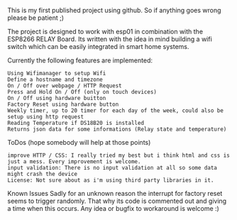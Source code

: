 

This is my first published project using github. So if anything goes wrong please be patient ;)

The project is designed to work with esp01 in combination with the ESP8266 RELAY Board. Its written with the idea in mind building a wifi switch which can be easily integrated in smart home systems.

Currently the following features are implemented:

    Using Wifimanager to setup Wifi
    Define a hostname and timezone
    On / Off over webpage / HTTP Request
    Press and Hold On / Off (only on touch devices)
    On / Off using hardware buitton
    Factory Reset using hardware button
    Weekly timer, up to 20 timer for each day of the week, could also be setup using http request
    Reading Temperature if DS18B20 is installed
    Returns json data for some informations (Relay state and temperature)

ToDos (hope somebody will help at those points)

    improve HTTP / CSS: I really tried my best but i think html and css is just a mess. Every improvement is welcome.
    input validation: There is no input validation at all so some data might crash the device
    License: Not sure about as i'm using third party libraries in it.

Known Issues
Sadly for an unknown reason the interrupt for factory reset seems to trigger randomly. That why its code is commented out and giving a time when this occurs. Any idea or bugfix to workaround is welcome :)
